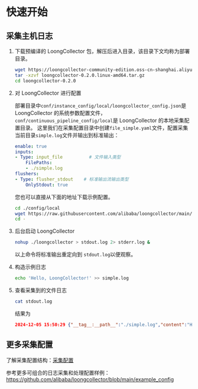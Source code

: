 # 快速开始

## 采集主机日志

1. 下载预编译的 LoongCollector 包，解压后进入目录，该目录下文均称为部署目录。

    ```bash
    wget https://loongcollector-community-edition.oss-cn-shanghai.aliyuncs.com/0.2.0/loongcollector-0.2.0.linux-amd64.tar.gz
    tar -xzvf loongcollector-0.2.0.linux-amd64.tar.gz
    cd loongcollector-0.2.0
    ```

2. 对 LoongCollector 进行配置

    部署目录中`conf/instance_config/local/loongcollector_config.json`是 LoongCollector 的系统参数配置文件，`conf/continuous_pipeline_config/local`是 LoongCollector 的本地采集配置目录。 这里我们在采集配置目录中创建`file_simple.yaml`文件，配置采集当前目录`simple.log`文件并输出到标准输出：

    ```yaml
    enable: true
    inputs:
    - Type: input_file          # 文件输入类型
        FilePaths: 
        - ./simple.log
    flushers:
    - Type: flusher_stdout    # 标准输出流输出类型
        OnlyStdout: true
    ```

    您也可以直接从下面的地址下载示例配置。

    ```bash
    cd ./config/local
    wget https://raw.githubusercontent.com/alibaba/loongcollector/main/example_config/quick_start/config/file_simple.yaml
    cd -
    ```

3. 后台启动 LoongCollector

    ```bash
    nohup ./loongcollector > stdout.log 2> stderr.log &
    ```

    以上命令将标准输出重定向到 `stdout.log`以便观察。

4. 构造示例日志

    ```bash
    echo 'Hello, LoongCollector!' >> simple.log
    ```

5. 查看采集到的文件日志

    ```bash
    cat stdout.log
    ```

    结果为

    ```json
    2024-12-05 15:50:29 {"__tag__:__path__":"./simple.log","content":"Hello, LoongCollector!","__time__":"1733385029"}
    ```

## 更多采集配置

了解采集配置结构：[采集配置](../configuration/collection-config.md)

参考更多可组合的日志采集和处理配置样例：<https://github.com/alibaba/loongcollector/blob/main/example_config>
